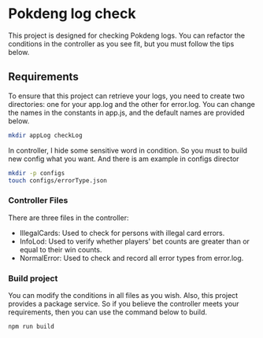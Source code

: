 # Pokdeng log check

This project is designed for checking Pokdeng logs. You can refactor the conditions in the controller as you see fit, but you must follow the tips below.

## Requirements

To ensure that this project can retrieve your logs, you need to create two directories: one for your app.log and the other for error.log. You can change the names in the constants in app.js, and the default names are provided below.

```sh
mkdir appLog checkLog
```

In controller, I hide some sensitive word in condition. So you must to build new config what you want. And there is am example in configs director 

```sh
mkdir -p configs 
touch configs/errorType.json
```

### Controller Files

There are three files in the controller:

- IllegalCards: Used to check for persons with illegal card errors.
- InfoLod: Used to verify whether players' bet counts  are greater than or equal to their win counts.
- NormalError: Used to check and record all error types from error.log.

### Build project

You can modify the conditions in all files as you wish. Also, this project provides a package service. So if you believe the controller meets your requirements, then you can use the command below to build.

```sh
npm run build
```

